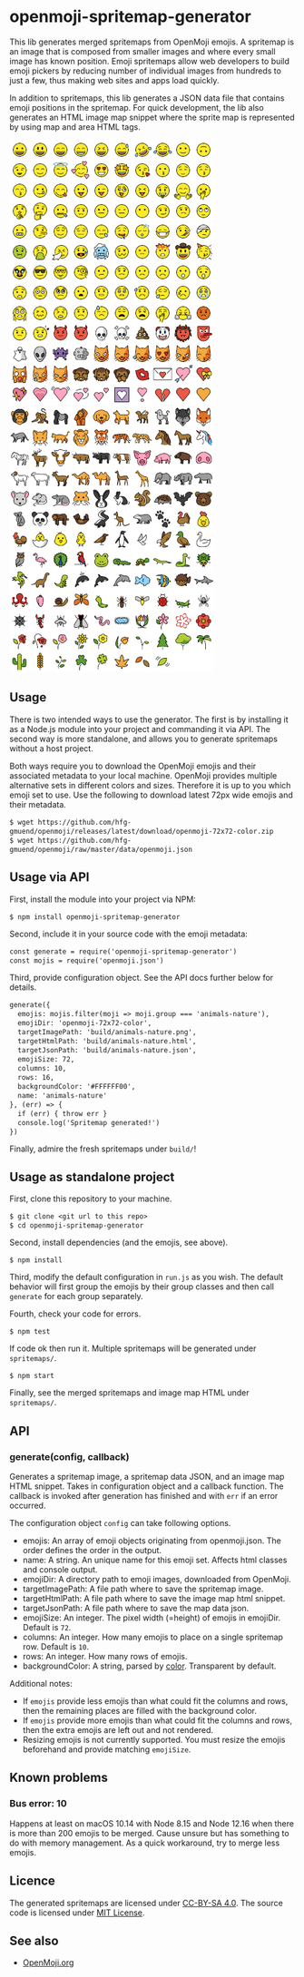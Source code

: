 # openmoji-spritemap-generator

This lib generates merged spritemaps from OpenMoji emojis. A spritemap is an image that is composed from smaller images and where every small image has known position. Emoji spritemaps allow web developers to build emoji pickers by reducing number of individual images from hundreds to just a few, thus making web sites and apps load quickly.

In addition to spritemaps, this lib generates a JSON data file that contains emoji positions in the spritemap. For quick development, the lib also generates an HTML image map snippet where the sprite map is represented by using map and area HTML tags.

![Smileys Emotion](doc/smileys-emotion.png)&nbsp; &nbsp;![Animals Nature](doc/animals-nature.png)

## Usage

There is two intended ways to use the generator. The first is by installing it as a Node.js module into your project and commanding it via API. The second way is more standalone, and allows you to generate spritemaps without a host project.

Both ways require you to download the OpenMoji emojis and their associated metadata to your local machine. OpenMoji provides multiple alternative sets in different colors and sizes. Therefore it is up to you which emoji set to use. Use the following to download latest 72px wide emojis and their metadata.

    $ wget https://github.com/hfg-gmuend/openmoji/releases/latest/download/openmoji-72x72-color.zip
    $ wget https://github.com/hfg-gmuend/openmoji/raw/master/data/openmoji.json

## Usage via API

First, install the module into your project via NPM:

    $ npm install openmoji-spritemap-generator

Second, include it in your source code with the emoji metadata:

    const generate = require('openmoji-spritemap-generator')
    const mojis = require('openmoji.json')

Third, provide configuration object. See the API docs further below for details.

    generate({
      emojis: mojis.filter(moji => moji.group === 'animals-nature'),
      emojiDir: 'openmoji-72x72-color',
      targetImagePath: 'build/animals-nature.png',
      targetHtmlPath: 'build/animals-nature.html',
      targetJsonPath: 'build/animals-nature.json',
      emojiSize: 72,
      columns: 10,
      rows: 16,
      backgroundColor: '#FFFFFF00',
      name: 'animals-nature'
    }, (err) => {
      if (err) { throw err }
      console.log('Spritemap generated!')
    })

Finally, admire the fresh spritemaps under `build/`!

## Usage as standalone project

First, clone this repository to your machine.

    $ git clone <git url to this repo>
    $ cd openmoji-spritemap-generator

Second, install dependencies (and the emojis, see above).

    $ npm install

Third, modify the default configuration in `run.js` as you wish. The default behavior will first group the emojis by their group classes and then call `generate` for each group separately.

Fourth, check your code for errors.

    $ npm test

If code ok then run it. Multiple spritemaps will be generated under `spritemaps/`.

    $ npm start

Finally, see the merged spritemaps and image map HTML under `spritemaps/`.

## API

### generate(config, callback)

Generates a spritemap image, a spritemap data JSON, and an image map HTML snippet. Takes in configuration object and a callback function. The callback is invoked after generation has finished and with `err` if an error occurred.

The configuration object `config` can take following options.

- emojis: An array of emoji objects originating from openmoji.json. The order defines the order in the output.
- name: A string. An unique name for this emoji set. Affects html classes and console output.
- emojiDir: A directory path to emoji images, downloaded from OpenMoji.
- targetImagePath: A file path where to save the spritemap image.
- targetHtmlPath: A file path where to save the image map html snippet.
- targetJsonPath: A file path where to save the map data json.
- emojiSize: An integer. The pixel width (=height) of emojis in emojiDir. Default is `72`.
- columns: An integer. How many emojis to place on a single spritemap row. Default is `10`.
- rows: An integer. How many rows of emojis.
- backgroundColor: A string, parsed by [color](https://www.npmjs.com/package/color). Transparent by default.

Additional notes:
- If `emojis` provide less emojis than what could fit the columns and rows, then the remaining places are filled with the background color.
- If `emojis` provide more emojis than what could fit the columns and rows, then the extra emojis are left out and not rendered.
- Resizing emojis is not currently supported. You must resize the emojis beforehand and provide matching `emojiSize`.

## Known problems

### Bus error: 10

Happens at least on macOS 10.14 with Node 8.15 and Node 12.16 when there is more than 200 emojis to be merged. Cause unsure but has something to do with memory management. As a quick workaround, try to merge less emojis.

## Licence

The generated spritemaps are licensed under [CC-BY-SA 4.0](https://creativecommons.org/licenses/by-sa/4.0/). The source code is licensed under [MIT License](LICENSE).

## See also

- [OpenMoji.org](https://openmoji.org/)
